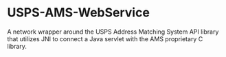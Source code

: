 USPS-AMS-WebService
===================

A network wrapper around the USPS Address Matching System API library that utilizes JNI to connect a Java servlet with the AMS proprietary C library.
